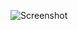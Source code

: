 ![Screenshot](https://raw.githubusercontent.com/Cryakl/Ultimate-RAT-Collection/refs/heads/main/Tiny/Screenshot.png)
